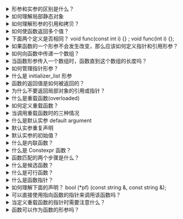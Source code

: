 <details>
  <summary> 形参和实参的区别是什么？ </summary>
  
  ``` 
  形参出现在函数定义的地方，形参列表可以包含0个，1个或多个形参。形参规定了一个函数所接受数据的类型和数量。
  实参出现在函数调用的地方，实参的数量和形参一样多。实参的主要作用是初始化形参，并且这种初始化过程是一一对应的。
  ```
</details>

<details>
  <summary> 如何理解局部静态对象 </summary>
  
  ``` 
  局部静态对象(local static object)在程序的执行路径第一次经过对象定义语句时初始化，并且直到程序终止才被销毁。
  局部静态对象使用static修饰。
  当函数在第二次或多次访问时，局部静态对象并不会被重新定义，而是保留了上一次函数被调用时的值。
  只有在程序结束后，局部静态对象才会被销毁。
  ```
</details>

<details>
  <summary> 如何理解形参的引用和拷贝？</summary>
  
  ``` 
  当形参是引用类型时，我们说它对应的实参被引用传递，形参将绑定实参。
  当形参不是引用类型时，我们说实参的值被拷贝给形参，形参和实参是两个独立的对象。改变形参并不会改变实参的值。
  ```
</details>

<details>
  <summary> 如何使函数返回多个值？ </summary>
  
  ``` 
  通过给函数传入一个额外的引用实参，这样就可以在函数体内改变这个引用实参来得到获取多个返回值的效果。
  ```
</details>

<details>
  <summary> 下面两个定义是否相同？ void func(const int i) {} ; void func(int i) {}; </summary>
  
  ``` 
  这两个定义是相同的。对于const形参来说，会自动忽略掉顶层const。
  也就是说如果形参是一个const，那么向函数中传入const或者不是const类型的实参都是可以的。
  因为形参定义了传入的参数是const，也就是说函数体内并不会对该参数做出修改，所以传入const或者非const的实参都是可以的。
  ```
</details>

<details>
  <summary>如果函数的一个形参不会发生改变，那么应该如何定义指针和引用形参？</summary>
  
  ``` 
  如果一个函数的形参不会发生改变，那么应该定义成常量引用。
  ```
</details>

<details>
  <summary> 如何向函数中传递一个数组？</summary>
  
  ``` 
  数组有两个特性：1.不允许拷贝数组；2.使用数组时会将其转换成指针。
  所以当为函数传递一个数组时，实际上传递的是指向数组首元素的指针。
  ```
</details>

<details>
  <summary> 当函数形参传入一个数组时，函数直到这个数组的长度吗？</summary>
  
  ``` 
  因为数组是以指针的形式传给函数的，所以函数只直到指针表示的是数组的首个元素。
  函数需要其他信息来直到数组的大小。
  ```
</details>

<details>
  <summary> 如何管理指针形参？</summary>
  
  ``` 
  1. 使用标记指定数组长度：当数组最后一位是一个空字符时，函数会遇到空字符停止。
  2. 使用标准库规范：传递指向数组首元素和尾后元素的指针。
  3. 显式传递一个表示数组大小的形参：将数组的大小以形参的方式传递到函数中。
  ```
</details>

<details>
  <summary> 什么是 initializer_list 形参</summary>
  
  ``` 
  如果函数的实参数量未知但是全部实参的类型都相同，我们可以使用 initializer_list 类型的形参。
  initializer_list是模板类型，定义initializer_list对象时必须说明列表中所含元素的类型。
  initializer_list中的值是常量值，我们无法改变initializer_list对象中元素的值。
  
  ```
</details>

<details>
  <summary> 函数的返回值是如何被返回的？</summary>
  
  ``` 
  函数返回的值用于初始化调用点的一个临时量，该临时量就是函数调用的结果。
  如果函数返回引用，则该引用仅是它所引用对象的一个别名。
  ```
</details>

<details>
  <summary> 为什么不要返回局部对象的引用或指针？</summary>
  
  ``` 
  因为在函数内定义的局部对象会在函数结束后被销毁。
  所以函数终止意味着局部变量的引用将指向不再有效的内存区域。
  ```
</details>

<details>
  <summary>什么是重载函数(overloaded) </summary>
  
  ``` 
  同一作用域内的几个函数名字相同但形参列表不同，称之为重载函数。
  编译器会根据传递的实参类型推断想要的是哪个函数。
  ```
</details>

<details>
  <summary>如何定义重载函数？</summary>
  
  ``` 
  定义重载函数时应使得函数的形参数量或者函数形参类型有所不同。
  不允许两个函数除了返回类型外其他所有的要素都相同。 
  ```
</details>

<details>
  <summary>当调用重载函数时的三种情况</summary>
  
  ``` 
  1. 编译器找到一个与实参最佳匹配的函数，并生成调用该函数的代码
  2. 找不到任何一个函数与调用的实参匹配，此时编译器发出无匹配的错误
  3. 有多于一个函数可以匹配，但是每一个都不是明显的最佳匹配。此时也将发生错误，称为二义性调用
  ```
</details>

<details>
  <summary>什么是默认实参 default argument </summary>
  
  ``` 
  某些函数有一种形参，在函数的很多次调用中它们都被赋予一个相同的值，此时，我们把这个反复出现的值称为函数的默认实参。
  默认实参作为形参的初始值出现在形参的列表当中。
  一旦某个形参被赋予了默认实参，它后面的所有形参都必须有默认值。
  ```
</details>

<details>
  <summary>默认实参重复声明</summary>
  
  ``` 
  头文件中多次声明同一个函数是合法的。但是给定作用域中一个形参只能被赋予一次默认实参。
  函数的后续声明只能为之前那些没有默认值的形参添加默认实参。
  ```
</details>

<details>
  <summary>默认实参的初始值？ </summary>
  
  ``` 
  局部变量不能作为默认实参的初始值，除此之外，只要表达式的类型能够转换成形参所需的类型，该表达式就能作为默认实参。
  ```
</details>

<details>
  <summary>什么是内联函数？ </summary>
  
  ``` 
  内联函数的声明是在函数声明的前面加上 inline。程序调用函数时需要保存当前程序的寄存器；拷贝实参；转向新的位置执行等等。
  对于一些内容比较小的程序，调用函数要比直接执行表达式更耗费时间。
  为了保留函数的优秀特性，可以将函数声明为内联函数，这样编译器编译时会将函数体看作表达式来进行编译。
  内联机制用于优化规模较小，流程直接，频繁调用的函数。
  ```
</details>

<details>
  <summary>什么是 Constexpr 函数？ </summary>
  
  ``` 
  constexpr 函数是指能用于常量表达式的函数。
  定义 constexpr 函数的方法与其他函数类似，不过要遵循几项约定：
  函数的返回类型以及所有形参的类型都得是字面值类型，而且函数体中必须有且只有一条 return 语句。
  ```
</details>


<details>
  <summary> 函数匹配的两个步骤是什么？</summary>
  
  ``` 
  1. 寻找候选函数
  2. 通过调用提供的实参，从候选函数中选出能被实参所调用的函数。新选出的函数被称为可行函数。
  3. 如果有多个函数满足可行函数，则寻找最佳匹配，寻找形参类型与实参类型最匹配的那个可行函数。
  当有多个函数满足可行函数时，如果有且只有一个函数满足下列条件，则匹配成功：
    该函数每个实参的匹配都不劣于其他可行函数需要的匹配
    至少有一个实参的匹配优于其他可行函数提供的匹配
  ```
</details>


<details>
  <summary> 什么是候选函数？</summary>
  
  ``` 
  候选函数是函数匹配中选定本次调用对应的重载函数集。
  候选函数具有两个特征：与被调用函数同名，其声明在调用点可见。
  ```
</details>

<details>
  <summary> 什么是可行函数？</summary>
  
  ``` 
  通过调用函数的实参，从候选函数中选出能被实参所调用的函数。新选出的函数被称为可行函数。
  可行函数具有两个特征：其形参数量与调用提供的实参数量相等，每个实参的类型与对应的形参类型相同，或者能转化成形参的类型。
  ```
</details>

<details>
  <summary> 什么是函数指针？</summary>
  
  ``` 
  函数指针是指向函数的指针。函数指针的类型由函数的返回值类型和形参类型共同决定。
  ```
</details>

<details>
  <summary> 如何理解下面的声明？ bool (*pf) (const string &, const string &);</summary>
  
  ``` 
  (*pf)表示指针，指针指向的是一个函数，其中该函数的参数是两个 const string 的引用，函数返回值是 bool 类型。
  ```
</details>

<details>
  <summary> 可以直接使用指向函数的指针来调用该函数吗？</summary>
  
  ``` 
  可以使用指向函数的指针来调用函数，无需提前解引指针。
  调用函数指针 == 调用函数指针解引 == 调用函数名。
  ```
</details>

<details>
  <summary> 当定义重载函数的指针时需要注意什么？</summary>
  
  ``` 
  当定义重载函数的指针时需要明确到底应该选用哪个函数。
  函数指针的形参列表和返回值类型必须要和某一个重载函数相匹配。
  ```
</details>

<details>
  <summary> 函数可以作为函数的形参吗？</summary>
  
  ``` 
  函数不可以作为函数的形参，但是指向函数的指针可以作为函数的形参。
  当调用函数时，可以直接将函数名作为实参使用，它会自动转换成指针。
  ```
</details>

